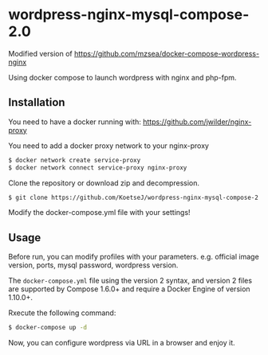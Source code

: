 # wordpress-nginx-mysql-compose-2.0
Modified version of https://github.com/mzsea/docker-compose-wordpress-nginx

Using docker compose to launch wordpress with nginx and php-fpm.
## Installation
You need to have a docker running with:
https://github.com/jwilder/nginx-proxy

You need to add a docker proxy network to your nginx-proxy
```bash
$ docker network create service-proxy
$ docker network connect service-proxy nginx-proxy
```

Clone the repository or download zip and decompression.

```bash
$ git clone https://github.com/KoetseJ/wordpress-nginx-mysql-compose-2.0.git
```

Modify the docker-compose.yml file with your settings!

## Usage

Before run, you can modify profiles with your parameters.
e.g. official image version, ports, mysql password, wordpress version.

The `docker-compose.yml` file using the version 2 syntax, and version 2 files are supported by Compose 1.6.0+ and require a Docker Engine of version 1.10.0+.

Rxecute the following command:

```bash
$ docker-compose up -d
```

Now, you can configure wordpress via URL in a browser and enjoy it.
